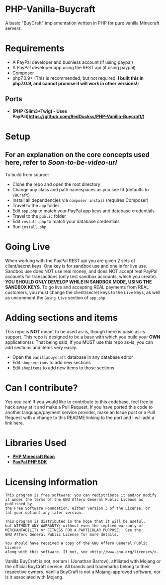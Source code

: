 # PHP-Vanilla-Buycraft
A basic "BuyCraft" implementation written in PHP for pure vanilla Minecraft servers.

# Requirements
- A PayPal developer and busniess account (if using paypal)
- A PayPal developer app using the REST api (if using paypal)
- Composer
- php7.0.9+ (This is recommended, but not required. **I built this in php7.0.9, and cannot promise it will work in other versions!**)

## Ports
- __[PHP (Slim3+Twig) - Uses PayPal]https://github.com/RedDuckss/PHP-Vanilla-Buycraft/)__

# Setup
## For an explanation on the core concepts used here, refer to *Soon-to-be-video-url*
To build from source:
- Clone the repo and open the root directory
- Change any class and path namespaces as you see fit (defaults to `VBCraft`)
- Install all dependencies via `composer install` (requires Composer)
- Travel to the `app` folder
- Edit `app.php` to match your PayPal app keys and database credentials
- Travel to the `public` folder
- Edit `install.php` to match your database credentials
- Run `install.php`

# Going Live
When working with the PayPal REST api you are given 2 sets of client/secret keys. One key is for sandbox use and one is for live use. Sandbox use does NOT use real money, and does NOT accept real PayPal accounts for transactions (only test sandbox accounts, which you create). **YOU SHOULD ONLY DEVELOP WHILE IN SANDBOX MODE, USING THE SANDBOX KEYS**. To go live and accepting REAL payments from REAL customers, you must change the client/secret keys to the `Live` keys, as well as uncomment the `Going Live` section of `app.php`

# Adding sections and items
This repo is **NOT** meant to be used as-is, though there is basic as-is support. This repo is designed to be a base with which you build your **OWN** application(s). That being said, if you MUST use this repo as-is, you can add sections and items very easily.
- Open the `vanillabuycraft` database in any database editor
- Edit `shopsections` to add new sections
- Edit `shopitems` to add new items to those sections

# Can I contribute?
Yes you can! If you would like to contribute to this codebase, feel free to hack away at it and make a Pull Request. If you have ported this code to another language/payment service provider, make an Issue post or a Pull Request with a change to this README linking to the port and I will add a link here.

# Libraries Used
* __[PHP Minecraft Rcon](https://github.com/thedudeguy/PHP-Minecraft-Rcon)__
* __[PayPal PHP SDK](https://github.com/paypal/PayPal-PHP-SDK)__

# Licensing information

	This program is free software: you can redistribute it and/or modify
	it under the terms of the GNU Affero General Public License as published by
	the Free Software Foundation, either version 3 of the License, or
	(at your option) any later version.

	This program is distributed in the hope that it will be useful,
	but WITHOUT ANY WARRANTY; without even the implied warranty of
	MERCHANTABILITY or FITNESS FOR A PARTICULAR PURPOSE.  See the
	GNU Affero General Public License for more details.

	You should have received a copy of the GNU Affero General Public License
	along with this software. If not, see <http://www.gnu.org/licenses/>.

Vanilla BuyCraft is not, nor am I (Jonathan Barrow), affiliated with Mojang or the official BuyCraft service. All brands and trademarks belong to their respective owners. Vanilla BuyCraft is not a Mojang-approved software, nor is it associated with Mojang.
